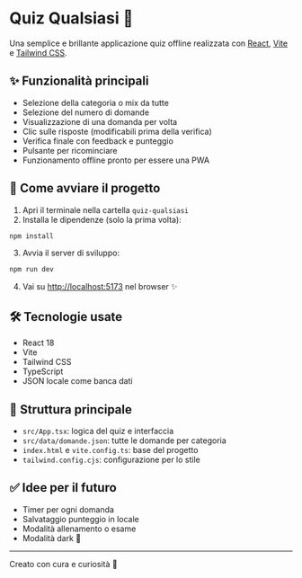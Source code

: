 # Quiz Qualsiasi 🧠

Una semplice e brillante applicazione quiz offline realizzata con [React](https://reactjs.org/), [Vite](https://vitejs.dev/) e [Tailwind CSS](https://tailwindcss.com/).

## ✨ Funzionalità principali

- Selezione della categoria o mix da tutte
- Selezione del numero di domande
- Visualizzazione di una domanda per volta
- Clic sulle risposte (modificabili prima della verifica)
- Verifica finale con feedback e punteggio
- Pulsante per ricominciare
- Funzionamento offline pronto per essere una PWA

## 🚀 Come avviare il progetto

1. Apri il terminale nella cartella `quiz-qualsiasi`
2. Installa le dipendenze (solo la prima volta):

```bash
npm install
```

3. Avvia il server di sviluppo:

```bash
npm run dev
```

4. Vai su [http://localhost:5173](http://localhost:5173) nel browser ✨

## 🛠️ Tecnologie usate

- React 18
- Vite
- Tailwind CSS
- TypeScript
- JSON locale come banca dati

## 📁 Struttura principale

- `src/App.tsx`: logica del quiz e interfaccia
- `src/data/domande.json`: tutte le domande per categoria
- `index.html` e `vite.config.ts`: base del progetto
- `tailwind.config.cjs`: configurazione per lo stile

## ✅ Idee per il futuro

- Timer per ogni domanda
- Salvataggio punteggio in locale
- Modalità allenamento o esame
- Modalità dark 🌙

---

Creato con cura e curiosità 💛